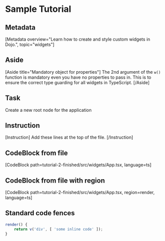 # Sample Tutorial

## Metadata
[Metadata overview="Learn how to create and style custom widgets in Dojo.", topic="widgets"]

## Aside
[Aside title="Mandatory object for properties"]
The 2nd argument of the `w()` function is mandatory even you have no properties to pass in. This is to ensure the correct type guarding for all widgets in TypeScript.
[/Aside]

## Task
<dojo-task>Create a new root node for the application</dojo-task>

## Instruction
[Instruction]
Add these lines at the top of the file.
[/Instruction]

## CodeBlock from file
[CodeBlock path=tutorial-2-finished/src/widgets/App.tsx, language=ts]

## CodeBlock from file with region
[CodeBlock path=tutorial-2-finished/src/widgets/App.tsx, region=render, language=ts]

## Standard code fences
```ts
render() {
	return v('div', [ 'some inline code' ]);
}
```
